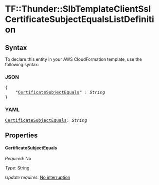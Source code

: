 # TF::Thunder::SlbTemplateClientSsl CertificateSubjectEqualsListDefinition

## Syntax

To declare this entity in your AWS CloudFormation template, use the following syntax:

### JSON

<pre>
{
    "<a href="#certificatesubjectequals" title="CertificateSubjectEquals">CertificateSubjectEquals</a>" : <i>String</i>
}
</pre>

### YAML

<pre>
<a href="#certificatesubjectequals" title="CertificateSubjectEquals">CertificateSubjectEquals</a>: <i>String</i>
</pre>

## Properties

#### CertificateSubjectEquals

_Required_: No

_Type_: String

_Update requires_: [No interruption](https://docs.aws.amazon.com/AWSCloudFormation/latest/UserGuide/using-cfn-updating-stacks-update-behaviors.html#update-no-interrupt)

